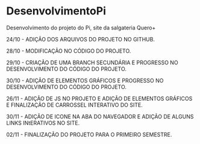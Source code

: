 # DesenvolvimentoPi
Desenvolvimento do projeto do Pi, site da salgateria Quero+

24/10 - ADIÇÃO DOS ARQUIVOS DO PROJETO NO GITHUB.

28/10 - MODIFICAÇÃO NO CÓDIGO DO PROJETO.

29/10 - CRIAÇÃO DE UMA BRANCH SECUNDÁRIA E PROGRESSO NO DESENVOLVIMENTO DO CÓDIGO DO PROJETO.

30/10 - ADIÇÃO DE ELEMENTOS GRÁFICOS E PROGRESSO NO DESENVOLVIMENTO DO CÓDIGO DO PROJETO.

26/11 - ADIÇÃO DE JS NO PROJETO E ADIÇÃO DE ELEMENTOS GRÁFICOS E FINALIZAÇÃO DE CARROSSEL INTERATIVO DO SITE.

30/11 - ADIÇÃO DE ICONE NA ABA DO NAVEGADOR E ADIÇÃO DE ALGUNS LINKS INtERATIVOS NO SITE.

02/11 - FINALIZAÇÃO DO PROJETO PARA O PRIMEIRO SEMESTRE. 